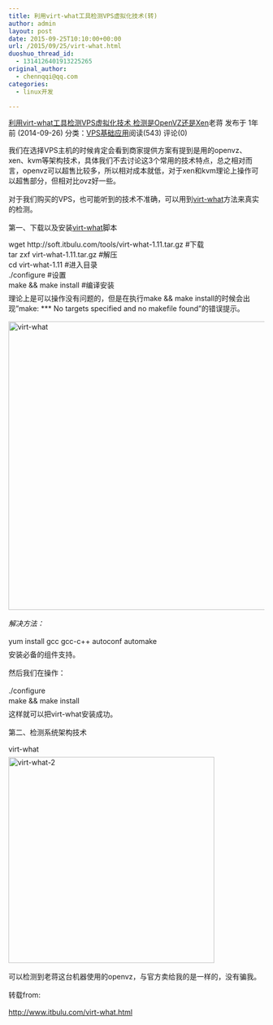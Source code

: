 ```yaml
---
title: 利用virt-what工具检测VPS虚拟化技术(转)
author: admin
layout: post
date: 2015-09-25T10:10:00+00:00
url: /2015/09/25/virt-what.html
duoshuo_thread_id:
  - 1314126401913225265
original_author:
  - chennqqi@qq.com
categories:
  - linux开发

---
```

<div>
  <a href="http://www.itbulu.com/virt-what.html">利用virt-what工具检测VPS虚拟化技术 检测是OpenVZ还是Xen</a>老蒋 发布于 1年前 (2014-09-26) 分类：<a title="" href="http://www.itbulu.com/vps/jichu/" rel="category tag">VPS基础应用</a><span class="post-views">阅读(543)</span> 评论(0)</p> 
  
  <p style="margin: 0px 0px 16px;">
    我们在选择VPS主机的时候肯定会看到商家提供方案有提到是用的openvz、xen、kvm等架构技术，具体我们不去讨论这3个常用的技术特点，总之相对而言，openvz可以超售比较多，所以相对成本就低，对于xen和kvm理论上操作可以超售部分，但相对比ovz好一些。
  </p>
  
  <p style="margin: 0px 0px 16px;">
    对于我们购买的VPS，也可能听到的技术不准确，可以用到<a class="tag_link" title="View all posts in virt-what" href="http://www.itbulu.com/tag/virt-what/" target="_blank">virt-what</a>方法来真实的检测。
  </p>
  
  <p>
    第一、下载以及安装<a class="tag_link" title="View all posts in virt-what" href="http://www.itbulu.com/tag/virt-what/" target="_blank">virt-what</a>脚本
  </p>
  
  <p style="margin: 0px 0px 5px; padding: 0px; line-height: 20px;">
    wget http://soft.itbulu.com/tools/virt-what-1.11.tar.gz #下载<br /> tar zxf virt-what-1.11.tar.gz #解压<br /> cd virt-what-1.11 #进入目录<br /> ./configure #设置<br /> make && make install #编译安装
  </p>
  
  <p style="margin: 0px 0px 16px;">
    理论上是可以操作没有问题的，但是在执行make && make install的时候会出现&#8221;make: *** No targets specified and no makefile found&#8221;的错误提示。
  </p>
  
  <p style="margin: 0px 0px 16px;">
    <img class="alignnone size-full wp-image-733" style="border: 0px; vertical-align: middle; margin: 0px auto; height: auto;" src="http://www.itbulu.com/wp-content/uploads/2014/09/virt-what.jpg" alt="virt-what" width="567" height="311" />
  </p>
  
  <p style="margin: 0px 0px 16px;">
    <em>解决方法：</em>
  </p>
  
  <p style="margin: 0px 0px 5px; padding: 0px; line-height: 20px;">
    yum install gcc gcc-c++ autoconf automake
  </p>
  
  <p style="margin: 0px 0px 16px;">
    安装必备的组件支持。
  </p>
  
  <p style="margin: 0px 0px 16px;">
    然后我们在操作：
  </p>
  
  <p style="margin: 0px 0px 5px; padding: 0px; line-height: 20px;">
    ./configure<br /> make && make install
  </p>
  
  <p style="margin: 0px 0px 16px;">
    这样就可以把virt-what安装成功。
  </p>
  
  <p>
    第二、检测系统架构技术
  </p>
  
  <p style="margin: 0px 0px 5px; padding: 0px; line-height: 20px;">
    virt-what
  </p>
  
  <p style="margin: 0px 0px 16px;">
    <img class="alignnone size-full wp-image-734" style="border: 0px; vertical-align: middle; margin: 0px auto; height: auto;" src="http://www.itbulu.com/wp-content/uploads/2014/09/virt-what-2.jpg" alt="virt-what-2" width="405" height="58" />
  </p>
  
  <p style="margin: 0px 0px 16px;">
    可以检测到老蒋这台机器使用的openvz，与官方卖给我的是一样的，没有骗我。
  </p>
</div>

<p style="margin: 0px 0px 16px;">
  <p style="margin: 0px 0px 16px;">
    转载from:
  </p>
  
  <p>
    <a href="http://www.itbulu.com/virt-what.html">http://www.itbulu.com/virt-what.html</a>
  </p>